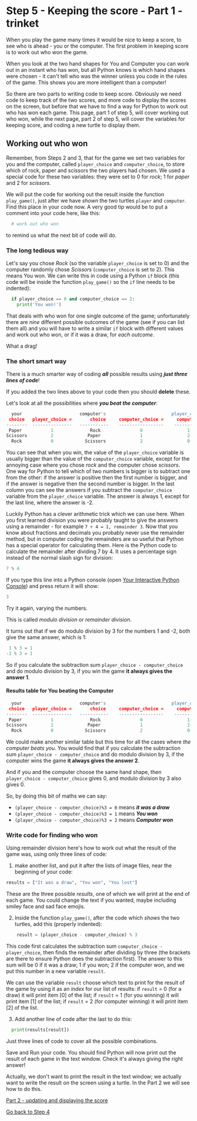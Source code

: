 # Step 5 - Keeping the score - Part 1 - trinket

When you play the game many times it would be nice to keep a score, to see who is ahead - you or the computer. The first problem in keeping score is to work out who won the game.

When you look at the two hand shapes for You and Computer you can work out in an instant who has won, but all Python knows is which hand shapes were chosen - it can't tell who was the winner unless you code in the rules of the game. This shows you are more intelligent than a computer!

So there are two parts to writing code to keep score. Obviously we need code to keep track of the two scores, and more code to display the scores on the screen, but before that we have to find a way for Python to work out who has won each game. This page, part 1 of step 5, will cover working out who won, while the next page, part 2 of step 5, will cover the variables for keeping score, and coding a new turtle to display them.

## Working out who won

Remember, from Steps 2 and 3, that for the game we set two variables for you and the computer, called  ```player_choice``` and ```computer_choice```, to store which of rock, paper and scissors the two players had chosen. We used a special code for these two variables: they were set to 0 for *rock*; 1 for *paper* and 2 for *scissors*.

We will put the code for working out the result inside the function ```play_game()```, just after we have *shown* the two turtles ```player``` and ```computer```. Find this place in your code now. A very good tip would be to put a comment into your code here, like this:

```python
  # work out who won
```

to remind us what the next bit of code will do.

### The long tedious way

Let's say you chose *Rock* (so the variable ```player_choice``` is set to 0) and the computer randomly chose *Scissors* (```computer_choice``` is set to 2). This means You won. We can write this in code using a Python ```if``` block (this code will be inside the function ```play_game()``` so the ```if``` line needs to be indented):

```python
  if player_choice == 0 and computer_choice == 2:
    print('You won!')
```

That deals with who won for one single outcome of the game; unfortunately there are *nine* different possible outcomes of the game (see if you can list them all) and you will have to write a similar ```if``` block with different values and work out who won, or if it was a draw, for *each outcome*.

What a drag!

### The short smart way

There is a much smarter way of coding ***all*** possible results using ***just three lines of code***!

If you added the two lines above to your code then you should **delete** these.

Let's look at all the possibilities where ***you beat the computer***:

```python
  your                      computer's                         player_choice minus
 choice   player_choice =       choice     computer_choice =     computer_choice
--------  ---------------   -----------    -----------------    -----------------
 Paper           1              Rock               0                 1-0 = 1
Scissors         2             Paper               1                 2-1 = 1
  Rock           0            Scissors             2                 0-2 = -2
```

You can see that when you win, the value of the ```player_choice``` variable is usually bigger than the value of the ```computer_choice``` variable, except for the annoying case where you chose *rock* and the computer chose *scissors*.  One way for Python to tell which of two numbers is bigger is to subtract one from the other: if the answer is positive then the first number is bigger, and if the answer is negative then the second number is bigger. In the last column you can see the answers if you subtract the ```computer_choice``` variable from the ```player_choice``` variable. The answer is always 1, except for the last line, where the answer is -2.

Luckily Python has a clever arithmetic trick which we can use here. When you first learned division you were probably taught to give the answers using a remainder - for example ```7 ÷ 4 = 1, remainder 3```. Now that you know about fractions and decimals you probably never use the remainder method, but in computer coding the remainders are so useful that Python has a special operator for calculating them. Here is the Python code to calculate the remainder after dividing 7 by 4. It uses a percentage sign instead of the normal slash sign for division:

```python
7 % 4
```

If you type this line into a Python console (open [Your Interactive Python Console](https://trinket.io/console)) and press return it will show:

```python
3
```

Try it again, varying the numbers.

This is called *modulo division* or *remainder division*.

It turns out that if we do modulo division by 3 for the numbers 1 and -2, both give the same answer, which is 1:

```python
 1 % 3 = 1
-2 % 3 = 1
```

So if you calculate the subtraction sum ```player_choice - computer_choice``` and do modulo division by 3, if you win the game **it always gives the answer 1**.

#### Results table for You beating the Computer

```python
  your                      computer's                         player_choice minus    modulo division
 choice   player_choice =       choice     computer_choice =     computer_choice           by 3
--------  ---------------   -----------    -----------------    -----------------     ---------------
 Paper           1              Rock               0                 1-0 = 1            (1-0)%3 = 1
Scissors         2             Paper               1                 2-1 = 1            (2-1)%3 = 1
  Rock           0            Scissors             2                 0-2 = -2           (0-2)%3 = 1
```

We could make another similar table but this time for all the cases where *the computer beats you*. You would find that if you calculate the subtraction sum ```player_choice - computer_choice``` and do modulo division by 3, if the computer wins the game **it always gives the answer 2**.

And if you and the computer choose the same hand shape, then ```player_choice - computer_choice``` gives 0, and modulo division by 3 also gives 0.

So, by doing this bit of maths we can say:

- ```(player_choice - computer_choice)%3 = 0``` means ***it was a draw***
- ```(player_choice - computer_choice)%3 = 1``` means ***You won***
- ```(player_choice - computer_choice)%3 = 2``` means ***Computer won***

### Write code for finding who won

Using remainder division here's how to work out what the result of the game was, using only three lines of code:

1. make another list, and put it after the lists of image files, near the beginning of your code:

```python
results = ["It was a draw", "You won", "You lost"]
```

These are the three possible *results*, one of which we will print at the end of each game. You could change the text if you wanted, maybe including smiley face and sad face emojis.

2. Inside the function ```play_game()```, after the code which *shows* the two turtles, add this (properly indented):

```python
    result = (player_choice - computer_choice) % 3
```

This code first calculates the subtraction sum ```computer_choice - player_choice```, then finds the remainder after dividing by three (the brackets are there to ensure Python does the subtraction first). The answer to this sum will be 0 if it was a draw; 1 if you won; 2 if the computer won, and we put this number in a new variable ```result```.

We can use the variable ```result``` choose which text to print for the result of the game by using it as an *index* for our list of results: if ```result``` = 0 (for a draw) it will print item [0] of the list; if ```result``` = 1 (for you winning) it will print item [1] of the list; if ```result``` = 2 (for computer winning) it will print item [2] of the list.

3. Add another line of code after the last to do this:

```python
  print(results[result])
```

Just three lines of code to cover all the possible combinations.

Save and Run your code. You should find Python will now print out the result  of each game in the text window. Check it's always giving the right answer!

Actually, we don't want to print the result in the text window; we actually want to write the result on the screen using a turtle. In the Part 2 we will see how to do this.

[Part 2 - updating and displaying the score](README2.md)

[Go back to Step 4](../Step4-Play-again-trinket)
